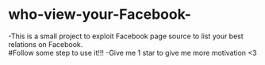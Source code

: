 # who-view-your-Facebook-
-This is a small project to exploit Facebook page source to list your best relations on Facebook.\
#Follow some step to use it!!!
-Give me 1 star to give me more motivation <3
